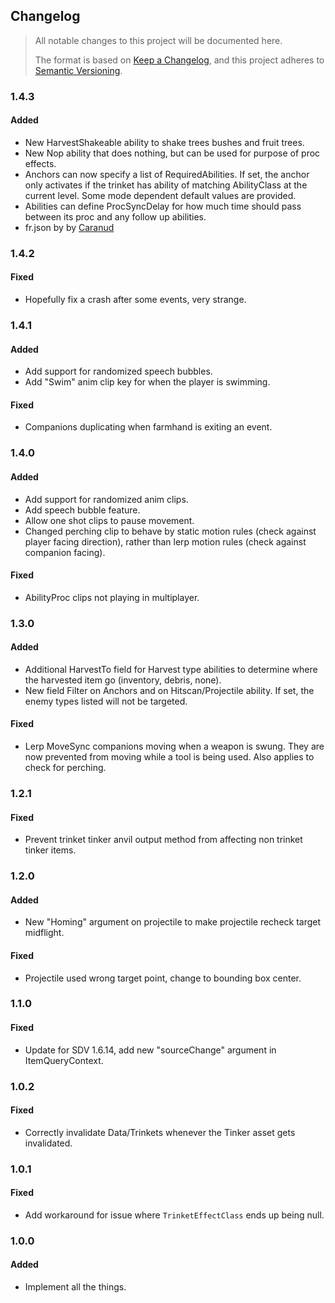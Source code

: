 ## Changelog

> All notable changes to this project will be documented here.
>
> The format is based on [Keep a Changelog](https://keepachangelog.com/en/1.1.0/), and this project adheres to [Semantic Versioning](https://semver.org/spec/v2.0.0.html).

### 1.4.3

#### Added

- New HarvestShakeable ability to shake trees bushes and fruit trees.
- New Nop ability that does nothing, but can be used for purpose of proc effects.
- Anchors can now specify a list of RequiredAbilities. If set, the anchor only activates if the trinket has ability of matching AbilityClass at the current level. Some mode dependent default values are provided.
- Abilities can define ProcSyncDelay for how much time should pass between its proc and any follow up abilities.
- fr.json by by [Caranud](https://next.nexusmods.com/profile/Caranud)

### 1.4.2

#### Fixed

- Hopefully fix a crash after some events, very strange.

### 1.4.1

#### Added

- Add support for randomized speech bubbles.
- Add "Swim" anim clip key for when the player is swimming.

#### Fixed

- Companions duplicating when farmhand is exiting an event.

### 1.4.0

#### Added

- Add support for randomized anim clips.
- Add speech bubble feature.
- Allow one shot clips to pause movement.
- Changed perching clip to behave by static motion rules (check against player facing direction), rather than lerp motion rules (check against companion facing).

#### Fixed

- AbilityProc clips not playing in multiplayer.

### 1.3.0

#### Added

- Additional HarvestTo field for Harvest type abilities to determine where the harvested item go (inventory, debris, none).
- New field Filter on Anchors and on Hitscan/Projectile ability. If set, the enemy types listed will not be targeted.

#### Fixed

- Lerp MoveSync companions moving when a weapon is swung. They are now prevented from moving while a tool is being used. Also applies to check for perching.

### 1.2.1

#### Fixed

- Prevent trinket tinker anvil output method from affecting non trinket tinker items.

### 1.2.0

#### Added

- New "Homing" argument on projectile to make projectile recheck target midflight.

#### Fixed

- Projectile used wrong target point, change to bounding box center.

### 1.1.0

#### Fixed

- Update for SDV 1.6.14, add new "sourceChange" argument in ItemQueryContext.

### 1.0.2

#### Fixed

- Correctly invalidate Data/Trinkets whenever the Tinker asset gets invalidated.

### 1.0.1

#### Fixed

- Add workaround for issue where `TrinketEffectClass` ends up being null.

### 1.0.0

#### Added

- Implement all the things.

